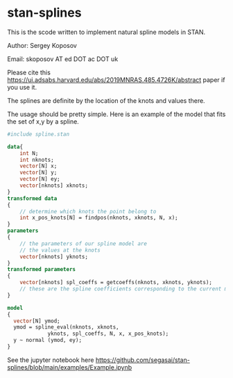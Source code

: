 # stan-splines
This is the scode written to implement natural spline models in STAN.

Author: Sergey Koposov

Email: skoposov AT ed DOT ac DOT uk

Please cite this https://ui.adsabs.harvard.edu/abs/2019MNRAS.485.4726K/abstract
paper if you use it.


The splines are definite by the location of the knots and values there.

The usage should be pretty simple. Here is an example of the model that
fits the set of x,y by a spline.

```stan
#include spline.stan

data{
	int N;
	int nknots;
	vector[N] x;
	vector[N] y;
	vector[N] ey;
	vector[nknots] xknots;
}
transformed data
{
	// determine which knots the point belong to
	int x_pos_knots[N] = findpos(nknots, xknots, N, x);
}
parameters
{
	// the parameters of our spline model are
	// the values at the knots
	vector[nknots] yknots;
}
transformed parameters
{
	vector[nknots] spl_coeffs = getcoeffs(nknots, xknots, yknots);
	// these are the spline coefficients corresponding to the current model
}

model
{
  vector[N] ymod;
  ymod = spline_eval(nknots, xknots,
		     yknots, spl_coeffs, N, x, x_pos_knots);
  y ~ normal (ymod, ey);
}
```

See the jupyter notebook here 
https://github.com/segasai/stan-splines/blob/main/examples/Example.ipynb
